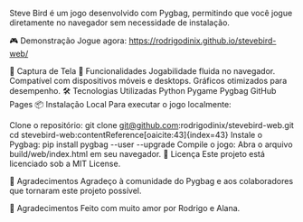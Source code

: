 Steve Bird é um jogo desenvolvido com Pygbag, permitindo que você jogue diretamente no navegador sem necessidade de instalação.

🎮 Demonstração
Jogue agora: https://rodrigodinix.github.io/stevebird-web/

📸 Captura de Tela
🚀 Funcionalidades
Jogabilidade fluida no navegador.
Compatível com dispositivos móveis e desktops.
Gráficos otimizados para desempenho.
🛠️ Tecnologias Utilizadas
Python
Pygame
Pygbag
GitHub Pages
📦 Instalação Local
Para executar o jogo localmente:

Clone o repositório:
git clone git@github.com:rodrigodinix/stevebird-web.git
cd stevebird-web:contentReference[oaicite:43]{index=43}
Instale o Pygbag:
pip install pygbag --user --upgrade
Compile o jogo:
Abra o arquivo build/web/index.html em seu navegador.
📄 Licença
Este projeto está licenciado sob a MIT License.

🙌 Agradecimentos
Agradeço à comunidade do Pygbag e aos colaboradores que tornaram este projeto possível.

🙌 Agradecimentos
Feito com muito amor por Rodrigo e Alana.
